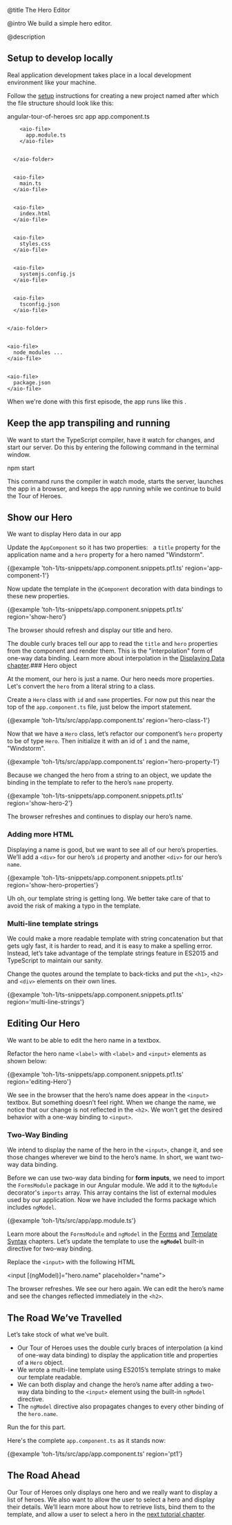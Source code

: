 @title
The Hero Editor

@intro
We build a simple hero editor.

@description
## Setup to develop locally
Real application development takes place in a local development environment like your machine.

Follow the [setup](guide/setup) instructions for creating a new project
named <ngio-ex path="angular-tour-of-heroes"></ngio-ex>
after which the file structure should look like this:

<aio-filetree>

  <aio-folder>
    angular-tour-of-heroes
    <aio-folder>
      src
      <aio-folder>
        app
        <aio-file>
          app.component.ts
        </aio-file>


        <aio-file>
          app.module.ts
        </aio-file>


      </aio-folder>


      <aio-file>
        main.ts
      </aio-file>


      <aio-file>
        index.html
      </aio-file>


      <aio-file>
        styles.css
      </aio-file>


      <aio-file>
        systemjs.config.js
      </aio-file>


      <aio-file>
        tsconfig.json
      </aio-file>


    </aio-folder>


    <aio-file>
      node_modules ... 
    </aio-file>


    <aio-file>
      package.json
    </aio-file>


  </aio-folder>


</aio-filetree>

When we're done with this first episode, the app runs like this <live-example></live-example>.

## Keep the app transpiling and running
We want to start the TypeScript compiler, have it watch for changes, and start our server. 
Do this by entering the following command in the terminal window.


<code-example language="sh" class="code-shell">
  npm start  
    
</code-example>

This command runs the compiler in watch mode, starts the server, launches the app in a browser,
and keeps the app running while we continue to build the Tour of Heroes.

## Show our Hero
We want to display Hero data in our app

Update the `AppComponent` so it has two properties: &nbsp; a `title` property for the application name and a `hero` property
for a hero named "Windstorm".


{@example 'toh-1/ts-snippets/app.component.snippets.pt1.ts' region='app-component-1'}

Now update the template in the `@Component` decoration with data bindings to these new properties.


{@example 'toh-1/ts-snippets/app.component.snippets.pt1.ts' region='show-hero'}

The browser should refresh and display our title and hero.

The double curly braces tell our app to read the `title` and `hero` properties from the component and render them.
This is the "interpolation" form of one-way data binding.
Learn more about interpolation in the [Displaying Data chapter](guide/displaying-data).### Hero object

At the moment, our hero is just a name.  Our hero needs more properties.
Let's convert the `hero` from a literal string to a class.

Create a `Hero` class with `id` and `name` properties.
For now put this near the top of the `app.component.ts` file, just below the import statement.


{@example 'toh-1/ts/src/app/app.component.ts' region='hero-class-1'}

Now that we have a `Hero` class, let’s refactor our component’s `hero` property to be of type `Hero`.
Then initialize it with an id of `1` and the name, "Windstorm".


{@example 'toh-1/ts/src/app/app.component.ts' region='hero-property-1'}

Because we changed the hero from a string to an object,
we update the binding in the template to refer to the hero’s `name` property.


{@example 'toh-1/ts-snippets/app.component.snippets.pt1.ts' region='show-hero-2'}

The browser refreshes and continues to display our hero’s name.

### Adding more HTML
Displaying a name is good, but we want to see all of our hero’s properties.
We’ll add a `<div>` for our hero’s `id` property and another `<div>` for our hero’s `name`.


{@example 'toh-1/ts-snippets/app.component.snippets.pt1.ts' region='show-hero-properties'}

Uh oh, our template string is getting long. We better take care of that to avoid the risk of making a typo in the template.

### Multi-line template strings

We could make a more readable template with string concatenation
but that gets ugly fast, it is harder to read, and
it is easy to make a spelling error. Instead,
let’s take advantage of the template strings feature
in ES2015 and TypeScript to maintain our sanity.

Change the quotes around the template to back-ticks and
put the `<h1>`, `<h2>` and `<div>` elements on their own lines.


{@example 'toh-1/ts-snippets/app.component.snippets.pt1.ts' region='multi-line-strings'}


## Editing Our Hero

We want to be able to edit the hero name in a textbox.

Refactor the hero name `<label>` with `<label>` and `<input>` elements as shown below:


{@example 'toh-1/ts-snippets/app.component.snippets.pt1.ts' region='editing-Hero'}

We see in the browser that the hero’s name does appear in the `<input>` textbox.
But something doesn’t feel right.
When we change the name, we notice that our change
is not reflected in the `<h2>`. We won't get the desired behavior
with a one-way binding to `<input>`.

### Two-Way Binding

We intend to display the name of the hero in the `<input>`, change it,
and see those changes wherever we bind to the hero’s name.
In short, we want two-way data binding.

Before we can use two-way data binding for **form inputs**, we need to import the `FormsModule`
package in our Angular module. We add it to the `NgModule` decorator's `imports` array. This array contains the list
of external modules used by our application.
Now we have included the forms package which includes `ngModel`.


{@example 'toh-1/ts/src/app/app.module.ts'}


Learn more about the `FormsModule` and `ngModel` in the
[Forms](guide/forms) and
[Template Syntax](guide/template-syntax) chapters.
Let’s update the template to use the  **`ngModel`** built-in directive for two-way binding.

Replace the `<input>` with the following HTML

<code-example language="html">
  &lt;input [(ngModel)]="hero.name" placeholder="name">  
    
</code-example>

The browser refreshes. We see our hero again. We can edit the hero’s name and
see the changes reflected immediately in the `<h2>`.

## The Road We’ve Travelled
Let’s take stock of what we’ve built.

* Our Tour of Heroes uses the double curly braces of interpolation (a kind of one-way data binding)
to display the application title and properties of a `Hero` object.
* We wrote a multi-line template using ES2015’s template strings to make our template readable.
* We can both display and change the hero’s name after adding a two-way data binding to the `<input>` element
using the built-in `ngModel` directive.
* The `ngModel` directive also propagates changes to every other binding of the `hero.name`.

Run the <live-example></live-example> for this part.

Here's the complete `app.component.ts` as it stands now:


{@example 'toh-1/ts/src/app/app.component.ts' region='pt1'}


## The Road Ahead
Our Tour of Heroes only displays one hero and we really want to display a list of heroes.
We also want to allow the user to select a hero and display their details.
We’ll learn more about how to retrieve lists, bind them to the
template, and allow a user to select a hero in the
[next tutorial chapter](tutorial/toh-pt2).